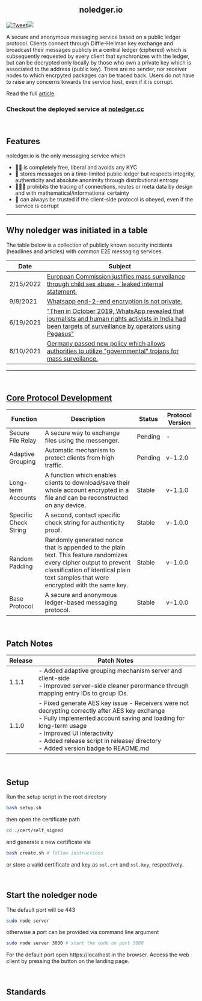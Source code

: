 <h2 align=center><strong><a ref="noledger.io">noledger.io</a></strong></h2> 

<!-- Badges -->
<!-- twitter -->
[![Tweet](https://img.shields.io/twitter/url/http/shields.io.svg?style=social)](https://twitter.com/intent/tweet?text=A%20secure%20and%20anonymous%20messaging%20service%20based%20on%20a%20public%20ledger%20protocol.&url=https://github.com/B0-B/noledger.io&hashtags=noledger,secure,ledger,messenger)<!-- version --><a name="stealth"><img src="https://img.shields.io/badge/Release%20-1.2.0-cyan.svg"/></a>

A secure and anonymous messaging service based on a public ledger protocol. Clients connect through Diffie-Hellman key exchange and broadcast their messages publicly in a central ledger (ciphered) which is subsequently requested by every client that synchronizes with the ledger, but can be decrypted only locally by those who own a private key which is associated to the address (public key). There are no sender, nor receiver nodes to which encrpyted packages can be traced back. Users do not have to raise any concerns towards the service host, even if it is corrupt. 

Read the full [article](https://github.com/B0-B/noledger.io/blob/main/docs/core/paper.md).

### Checkout the deployed service at [noledger.cc](https://noledger.cc/)

<br>

## Features
noledger.io is the only messaging service which

- 🤲🏽 is completely free, liberal and avoids any KYC
- 📜 stores messages on a time-limited public ledger but respects integrity, authenticity and absolute anonimity through distributional entropy
- 🕵🏽‍♂️ prohibits the tracing of connections, routes or meta data by design and with mathematical/informational certainty 
- 🔐 can always be trusted if the client-side protocol is obeyed, even if the service is corrupt

---

## Why noledger was initiated in a table
The table below is a collection of publicly known security incidents (headlines and articles) with common E2E messaging services. 

| Date | Subject |
|---|---|
|2/15/2022|[European Commission justifies mass surveilance through child sex abuse - leaked internal statement.](https://edri.org/wp-content/uploads/2022/03/2022-03-21-csam-avis-rsb-15-fevrier.pdf)|
|9/8/2021|[Whatsapp end-2-end encryption is not private.](https://arstechnica.com/gadgets/2021/09/whatsapp-end-to-end-encrypted-messages-arent-that-private-after-all/)|
|6/19/2021|["Then in October 2019, WhatsApp revealed that journalists and human rights activists in India had been targets of surveillance by operators using Pegasus"](https://hydnews.net/2021/07/what-is-pegasus-surveillance-and-why-it-needed-full-and-unbiased-investigation/)|
|6/10/2021|[Germany passed new policy which allows authorities to utilize "governmental" trojans for mass surveilance.](https://www.spiegel.de/netzwelt/netzpolitik/bundestag-genehmigt-staatstrojaner-fuer-alle-a-d01006d4-a530-41c9-ad69-21a3990acfa8)|
---

<br>

## [Core Protocol Development](https://github.com/B0-B/noledger.io/blob/main/docs/development/development.md)
| Function | Description | Status | Protocol Version | 
|---|---|---|---|
| Secure File Relay | A secure way to exchange files using the messenger. | Pending | - |
| Adaptive Grouping | Automatic mechanism to protect clients from high traffic. | Pending |v-1.2.0 |
| Long-term Accounts | A function which enables clients to download/save their whole account encrypted in a file and can be reconstructed on any device. | Stable | v-1.1.0 |
| Specific Check String | A second, contact specific check string for authenticity proof. | Stable | v-1.0.0 |
| Random Padding | Randomly generated nonce that is appended to the plain text. This feature randomizes every cipher output to prevent classification of identical plain text samples that were encrypted with the same key. | Stable | v-1.0.0 | 
| Base Protocol | A secure and anonymous ledger-based messaging protocol.  | Stable | v-1.0.0 |

<br>

## Patch Notes
| Release | Patch Notes|
|---|---|
|1.1.1| - Added adaptive grouping mechanism server and client-side <br> - Improved server-side cleaner perormance through mapping entry IDs to group IDs.|
|1.1.0| - Fixed generate AES key issue - Receivers were not decrypting correctly after AES key exchange <br> - Fully implemented account saving and loading for long-term usage <br> - Improved UI interactivity <br> - Added release script in release/ directory <br> - Added version badge to README.md |


<br>

## Setup
Run the setup script in the root directory
```bash
bash setup.sh
```
then open the certificate path
```bash
cd ./cert/self_signed
```
and generate a new certificate via
```bash
bash create.sh # follow instructions
```
or store a valid certificate and key as `ssl.crt` and `ssl.key`, respectively.

<br>

## Start the noledger node
The default port will be 443
```bash
sudo node server
```

otherwise a port can be provided via command line argument
```bash
sudo node server 3000 # start the node on port 3000
```

For the default port open https://localhost in the browser. Access the web client by pressing the button on the landing page.

<br>


## Standards

